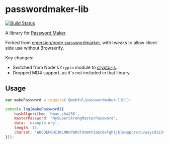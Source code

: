 # passwordmaker-lib

[![Build Status](https://travis-ci.com/webful-ltd/passwordmaker-lib.svg?branch=master)](https://travis-ci.com/webful-ltd/passwordmaker-lib)

A library for [Password Maker](https://passwordmaker.org/).

Forked from [emersion/node-passwordmarker](https://github.com/emersion/node-passwordmaker), with tweaks
to allow client-side use without Browserify.

Key changes:
* Switched from Node's `Crypto` module to [crypto-js](https://www.npmjs.com/package/crypto-js).
* Dropped MD4 support, as it's not included in that library.

## Usage

```js
var makePassword = require('@webful/passwordmaker-lib');

console.log(makePassword({
	hashAlgorithm: 'hmac-sha256',
	masterPassword: 'MySuperStrongMasterPassword',
	data: 'example.org',
	length: 15,
	charset: 'ABCDEFGHIJKLMNOPQRSTUVWXYZabcdefghijklmnopqrstuvwxyz0123456789`~!@#$%^&*()_-+={}|[]\\:";\'<>?,./',
}));
```
